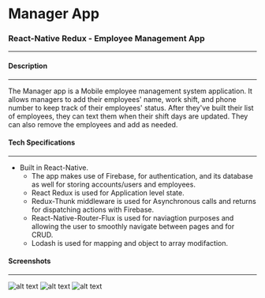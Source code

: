 # Manager App 

### React-Native Redux - Employee Management App
---------

#### Description
---------
The Manager app is a Mobile employee management system application. It allows managers to add their employees' name, work shift, and phone number to keep track of their employees' status. After they've built their list of employees, they can text them when their shift days are updated. They can also remove the employees and add as needed.

#### Tech Specifications
---------
* Built in React-Native. 
  * The app makes use of Firebase, for authentication, and its database as well for storing accounts/users and employees.
  * React Redux is used for Application level state. 
  * Redux-Thunk middleware is used for Asynchronous calls and returns for dispatching actions with Firebase.
  * React-Native-Router-Flux is used for naviagtion purposes and allowing the user to smoothly navigate between pages and for CRUD.
  * Lodash is used for mapping and object to array modifaction. 

#### Screenshots
---------

![alt text](https://github.com/Twistedben/Employee-Manager-App/blob/master/employee_list.png "List of Employees")
![alt text](https://github.com/Twistedben/Employee-Manager-App/blob/master/employee_create.png "Create a new Employee")
![alt text](https://github.com/Twistedben/Employee-Manager-App/blob/master/employee_update.png "Interact with Employee and Update")
